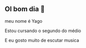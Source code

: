 ## OI bom dia 👋

meu nome é Yago 

Estou cursando o segundo do médio

E eu gosto muito de escutar musica
